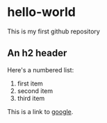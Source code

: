 # hello-world
This is my first github repository


An h2 header
------------

Here's a numbered list:

 1. first item
 2. second item
 3. third item

 This is a link to [google](http://google.com/).